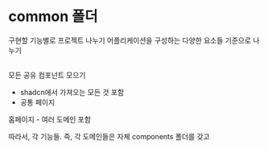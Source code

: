 # common 폴더

구현할 기능별로 프로젝트 나누기
어플리케이션을 구성하는 다양한 요소들 기준으로 나누기

##

모든 공유 컴포넌트 모으기

- shadcn에서 가져오는 모든 것 포함
- 공통 페이지

홈페이지 - 여러 도메인 포함

따라서, 각 기능들.
즉, 각 도메인들은 자체 components 폴더를 갖고
